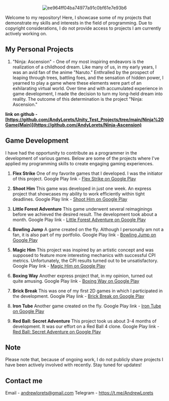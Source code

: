 <p align="center">
     <img src="https://i.ibb.co/cD1MqMj/ee964ff04ba74977a91c0bf61e7e93b6.png" alt="ee964ff04ba74977a91c0bf61e7e93b6" border="0"></a>
</p>

Welcome to my repository! Here, I showcase some of my projects that demonstrate my skills and interests in the field of programming. Due to copyright considerations, I do not provide access to projects I am currently actively working on.

## My Personal Projects

1. "Ninja: Ascension" - One of my most inspiring endeavors is the realization of a childhood dream. Like many of us, in my early years, I was an avid fan of the anime "Naruto." Enthralled by the prospect of leaping through trees, battling foes, and the sensation of hidden power, I yearned to play a game where these elements were part of an exhilarating virtual world. Over time and with accumulated experience in game development, I made the decision to turn my long-held dream into reality. The outcome of this determination is the project "Ninja: Ascension."

**link on github - [https://github.com/AndyLorets/Unity_Test_Projects/tree/main/Ninja%20Game(Main)](https://github.com/AndyLorets/Ninja-Ascension)**

## Game Development

I have had the opportunity to contribute as a programmer in the development of various games. Below are some of the projects where I've applied my programming skills to create engaging gaming experiences.

1. **Flex Strike**
   One of my favorite games that I developed. I was the initiator of this project. Google Play link - [Flex Strike on Google Play](https://play.google.com/store/apps/details?id=com.Pixapp.FlexStrike)

2. **Shoot Him**
   This game was developed in just one week. An express project that showcases my ability to work efficiently within tight deadlines. Google Play link - [Shoot Him on Google Play](https://play.google.com/store/apps/details?id=com.PixApp.ShootHim)

3. **Little Forest Adventure**
   This game underwent several reimaginings before we achieved the desired result. The development took about a month. Google Play link - [Little Forest Adventure on Google Play](https://play.google.com/store/apps/details?id=com.PixappGames.LittleForestAdvanture)

4. **Bowling Jump**
   A game created on the fly. Although I personally am not a fan, it is also part of my portfolio. Google Play link - [Bowling Jump on Google Play](https://play.google.com/store/apps/details?id=com.Pixapp.BowlingJump)

5. **Magic Him**
   This project was inspired by an artistic concept and was supposed to feature more interesting mechanics with successful CPI metrics. Unfortunately, the CPI results turned out to be unsatisfactory. Google Play link - [Magic Him on Google Play](https://play.google.com/store/apps/details?id=com.Pixapp.MagicHim)

6. **Boxing Way**
   Another express project that, in my opinion, turned out quite amusing. Google Play link - [Boxing Way on Google Play](https://play.google.com/store/apps/details?id=com.Pixapp.PunchHim)

7. **Brick Break**
   This was one of my first 2D games in which I participated in the development. Google Play link - [Brick Break on Google Play](https://play.google.com/store/apps/details?id=com.Pixapp.BrickBreak)

8. **Iron Tube**
   Another game created on the fly. Google Play link - [Iron Tube on Google Play](https://play.google.com/store/apps/details?id=com.Pixapp.IronTube)

9. **Red Ball: Secret Adventure**
   This project took us about 3-4 months of development. It was our effort on a Red Ball 4 clone. Google Play link - [Red Ball: Secret Adventure on Google Play](https://play.google.com/store/apps/details?id=com.herocraft.game.free.red.hero.ball.bounce.jump)

## Note

Please note that, because of ongoing work, I do not publicly share projects I have been actively involved with recently. Stay tuned for updates!

## Contact me

Email - andrewlorets@gmail.com
Telegram - https://t.me/AndrewLorets
